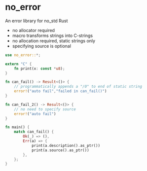 # no_error

An error library for no_std Rust

* no allocator required
* macro transforms strings into C-strings
* no allocation required, static strings only
* specifying source is optional

```rust
use no_error::*;

extern "C" {
    fn print(x: const *u8);
}

fn can_fail() -> Result<()> {
    // programmatically appends a "/0" to end of static string
    error!("auto fail","failed in can_fail()")
}

fn can_fail_2() -> Result<()> {
    // no need to specify source
    error!("auto fail")
}

fn main() {
    match can_fail() {
        Ok(_) => (),
        Err(a) => {
            print(a.description().as_ptr())
            print(a.source().as_ptr())
        },
    };
}
```
